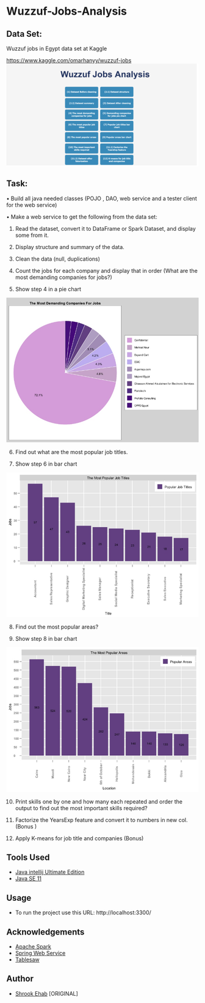 # Wuzzuf-Jobs-Analysis
## Data Set:

Wuzzuf jobs in Egypt data set at Kaggle

   https://www.kaggle.com/omarhanyy/wuzzuf-jobs
   ![Web Page](https://github.com/shrookehab/Wuzzuf-Jobs-Analysis/blob/master/src/main/resources/files/Screenshot%202022-06-04%20at%2012-52-13%20Wuzzuf%20jobs%20services.png)

## Task: 

•	Build all java needed classes (POJO , DAO, web service and a tester client for the web service)

•	Make a web service to get the following from the data set:
   
  1.	Read the dataset, convert it to DataFrame or Spark Dataset, and display some from it.

  2.	Display structure and summary of the data.

  3.	Clean the data (null, duplications)

  4.	Count the jobs for each company and display that in order (What are the most demanding companies for jobs?)

  5.	Show step 4 in a pie chart 
    
  ![Jobs By Company Pie Chart](https://github.com/shrookehab/Wuzzuf-Jobs-Analysis/blob/master/src/main/resources/files/jobsByCompanyPieChart.jpg)

  6.	Find out what are the most popular job titles.

  7.	Show step 6 in bar chart
   
  ![Popular Job Titles Bar Chart](https://github.com/shrookehab/Wuzzuf-Jobs-Analysis/blob/master/src/main/resources/files/PopularJobTitlesBarChart.jpg)

  8.	Find out the most popular areas?

  9.	Show step 8 in bar chart 
  
  ![Popular Areas Bar Chart](https://github.com/shrookehab/Wuzzuf-Jobs-Analysis/blob/master/src/main/resources/files/PopularAreasBarChart.jpg)

  10.	Print skills one by one and how many each repeated and order the output to find out the most important skills required?

  11.	Factorize the YearsExp feature and convert it to numbers in new col. (Bonus )

  12.	Apply K-means for job title and companies (Bonus)

## Tools Used

* [Java intellij Ultimate Edition](https://www.jetbrains.com/idea/download/#section=windows)
* [Java SE 11](https://www.oracle.com/java/technologies/javase/jdk11-archive-downloads.html)

## Usage 
* To run the project use this URL: http://localhost:3300/

## Acknowledgements

* [Apache Spark](https://spark.apache.org/documentation.html)
* [Spring Web Service](https://start.spring.io/)
* [Tablesaw](https://javadoc.io/doc/tech.tablesaw/tablesaw-core/latest/overview-summary.html)

## Author 

* [Shrook Ehab](https://github.com/shrookehab) [ORIGINAL]

